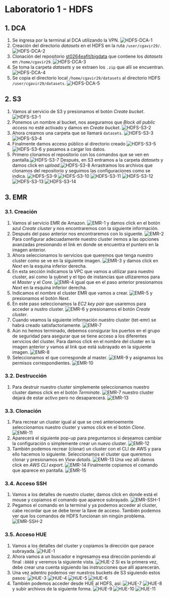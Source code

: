 # Laboratorio 1 - HDFS

## 1. DCA

1. Se ingresa por la terminal al DCA utilizando la VPN. ![HDFS-DCA-1](images/HDFS-DCA/Img-1.png)
2. Creación del directorio _datasets_ en el HDFS en la ruta `/user/cgavir29/`. ![HDFS-DCA-2](images/HDFS-DCA/Img-2.png)
3. Clonación del repositorio [st0264eafit/bigdata](https://github.com/st0263eafit/bigdata) que contiene los _datasets_ en `/home/cgavir29`. ![HDFS-DCA-3](images/HDFS-DCA/Img-3.png)
4. Se toma la carpeta _datasets_ y se extraen los `.zip` que allí se encuentran. ![HDFS-DCA-4](images/HDFS-DCA/Img-4.png)
5. Se copia el directorio local `/home/cgavir29/datasets` al directorio HDFS `/user/cgavir29/datasets`. ![HDFS-DCA-5](images/HDFS-DCA/Img-5.png)

## 2. S3

1. Vamos al servicio de S3 y presionamos el botón _Create bucket_. ![HDFS-S3-1](images/HDFS-S3/Img-1.png)
2. Ponemos un nombre al bucket, nos aseguramos que _Block all public access_ no esté activado y damos en _Create bucket_. ![HDFS-S3-2](images/HDFS-S3/Img-2.png)
3. Ahora creamos una carpeta que se llamará `datasets`. ![HDFS-S3-3](images/HDFS-S3/Img-3.png) ![HDFS-S3-4](images/HDFS-S3/Img-4.png)
4. Finalmente damos acceso público al directorio creado ![HDFS-S3-5](images/HDFS-S3/Img-5.png) ![HDFS-S3-6](images/HDFS-S3/Img-6.png) y pasamos a cargar los datos.
5. Primero clonamos el repositorio con los comandos que se ven en pantalla.![HDFS-S3-7](images/HDFS-S3/Img-7.png) Después, en S3 entramos a la carpeta _datasets_ y damos click en _upload_.![HDFS-S3-8](images/HDFS-S3/Img-8.png) Arrastramos los archivos que clonamos del repositorio y seguimos las configuraciones como se indica. ![HDFS-S3-9](images/HDFS-S3/Img-9.png) ![HDFS-S3-10](images/HDFS-S3/Img-10.png) ![HDFS-S3-11](images/HDFS-S3/Img-11.png) ![HDFS-S3-12](images/HDFS-S3/Img-12.png) ![HDFS-S3-13](images/HDFS-S3/Img-13.png) ![HDFS-S3-14](images/HDFS-S3/Img-14.png)

## 3. EMR

### 3.1. Creación

1. Vamos al servicio EMR de Amazon. ![EMR-1](images/EMR/Img-1.png) y damos click en el botón azul _Create cluster_ y nos encontraremos con la siguiente información.
2. Después del paso anterior nos encontraremos con lo siguente. ![EMR-2](images/EMR/Img-2.png) Para configurar adecuadamente nuestro cluster iremos a las opciones avanzadas presionando el link en donde se encuentra el puntero en la imagen anterior.
3. Ahora seleccionamos lo servicios que queremos que tenga nuestro cluster como se ve en la siguiente imagen. ![EMR-3](images/EMR/Img-3.png) y damos click en _Next_ en la esquina inferior derecha.
4. En esta sección indicamos la VPC que vamos a utilizar para nuestro cluster, así como la subnet y el tipo de instancias que utlizaremos para el _Master_ y el _Core_. ![EMR-4](images/EMR/Img-4.png) igual que en el paso anterior presionamos _Next_ en la esquina inferior derecha.
5. Indicamos el nombre el cluster EMR que vamos a crear. ![EMR-5](images/EMR/Img-5.png) y presionamos el botón _Next_.
6. En este paso seleccionamos la _EC2 key pair_ que usaremos para acceder a nustro cluster. ![EMR-6](images/EMR/Img-6.png) y presionamos el botón _Create cluster_.
7. Cuando veamos la siguiente información nuestro cluster (tet-emr) se habrá creado satisfactoriamente. ![EMR-7](images/EMR/Img-7.png)
8. Aún no hemos terminado, debemos consigurar los puertos en el grupo de seguridad para asegurar que se tiene acceso a los diferentes servicios del cluster. Para damos click en el nombre del cluster en la imagen anterior y vamos al link que está subrayado en la siguiente imagen. ![EMR-8](images/EMR/Img-8.png)
9. Seleccionamos el que corresponde al master. ![EMR-9](images/EMR/Img-9.png) y asignamos los permisos correspondientes. ![EMR-10](images/EMR/Img-10.png)

### 3.2. Destrucción

1. Para destruir nuestro cluster simplemente seleccionamos nuestro cluster damos click en el botón _Terminate_. ![EMR-7](images/EMR/Img-7.png) nuestro cluster dejará de estar activo pero no desaparecerá. ![EMR-13](images/EMR/Img-13.png)

### 3.3. Clonación

1. Para recrear un cluster igual al que se creó anterioemente seleccionamos nuestro cluster y vamos click en el botón _Clone_. ![EMR-11](images/EMR/Img-11.png)
2. Aparecerá el siguiente pop-up para preguntarnos si deseamos cambiar la configuración o simplemente crear un nuevo cluster. ![EMR-12](images/EMR/Img-12.png)
3. También podemos recrear (clonar) un cluster con el CLI de AWS y para ello hacemos lo siguiente. Seleccionamos el cluster que queremos clonar y presionamos en _View details_. ![EMR-13](images/EMR/Img-13.png) Una vez allí damos click en _AWS CLI export_. ![EMR-14](images/EMR/Img-14.png) Finalmente copiamos el comando que aparece en pantalla. ![EMR-15](images/EMR/Img-15.png)

### 3.4. Acceso SSH

1. Vamos a los detalles de nuestro cluster, damos click en donde está el mouse y copiamos el comando que aparece subrayado. ![EMR-SSH-1](images/EMR-SSH/Img-1.png)
2. Pegamos el comando en la terminal y ya podemos acceder al cluster, cabe recordar que se debe tener la llave de acceso. También podemos ver que los comandos de HDFS funcionan sin ningún problema.![EMR-SSH-2](images/EMR-SSH/Img-2.png)

### 3.5. Acceso HUE

1. Vamos a los detalles del cluster y copiamos la dirección que parace subrayada. ![HUE-1](images/HUE/Img-1.png)
2. Ahora vamos a un buscador e ingresamos esa dirección poniendo al final `:8888` y veremos la siguiente vista. ![HUE-2](images/HUE/Img-2.png) Si es la primera vez, debe crear una cuenta siguiendo las instrucciones que allí aparecerán.
3. Una vez adentro podemos ver nuestros buckets de S3 siguiendo estos pasos: ![HUE-3](images/HUE/Img-3.png) ![HUE-4](images/HUE/Img-4.png) ![HUE-5](images/HUE/Img-5.png) ![HUE-6](images/HUE/Img-6.png)
4. También podemos acceder desde HUE al HDFS, así: ![HUE-7](images/HUE/Img-7.png) ![HUE-8](images/HUE/Img-8.png) y subir archivos de la siguiente forma. ![HUE-9](images/HUE/Img-9.png) ![HUE-10](images/HUE/Img-10.png) ![HUE-11](images/HUE/Img-11.png)
